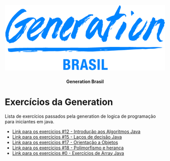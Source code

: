 <h1 align="center">
  <img alt="Generation Brasil" title="Generation Brasil" src="img.png" />
</h1>

<h4 align="center">Generation Brasil</h4>

# Exercícios da Generation

Lista de exercícios passados pela generation de logica de programação para iniciantes em java.

* [Link para os exercicios #12 - Introdução aos Algoritmos Java](https://drive.google.com/file/d/1t2Dyo0AQ5_t4t2XQSE1PksxIrA4i9gL7/view?usp=sharing)
* [Link para os exercicios #15 - Laços de decisão Java](https://drive.google.com/file/d/1nL_pHQMW-CUIXigu-MgSnAva4MuHs7zB/view?usp=sharing)
* [Link para os exercicios #17 - Orientação a Objetos](https://drive.google.com/file/d/1ttlBZ_hDosia1_IH0UjixFPjwJqv6Bgs/view?usp=sharing)
* [Link para os exercicios #18 - Polimorfismo e herança](https://drive.google.com/file/d/1pzAkFPggWrmdg7bGAzMCcMy3TKvhWbDb/view?usp=sharing)
* [Link para os exercicios #0 - Exercícios de Array Java](https://docs.google.com/document/d/1FY9kK_i72S_GCuTR4jpo1YeFSTmE-qYr/edit?usp=sharing&ouid=116525036918780817610&rtpof=true&sd=true)